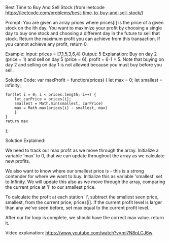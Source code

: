 Best Time to Buy And Sell Stock (from leetcode https://leetcode.com/problems/best-time-to-buy-and-sell-stock/)

Prompt: You are given an array prices where prices[i] is the price of a given stock on the ith day.
You want to maximize your profit by choosing a single day to buy one stock and choosing a different day in the future to sell that stock.
Return the maximum profit you can achieve from this transaction. If you cannot achieve any profit, return 0.

Example: 
Input: prices = [7,1,5,3,6,4]
Output: 5
Explanation: Buy on day 2 (price = 1) and sell on day 5 (price = 6), profit = 6-1 = 5.
Note that buying on day 2 and selling on day 1 is not allowed because you must buy before you sell.

Solution Code: 
var maxProfit = function(prices) {
    let max = 0;
    let smallest = Infinity;
    
    for(let i = 0; i < prices.length; i++) {
        let curPrice = prices[i];
        smallest = Math.min(smallest, curPrice)
        max = Math.max(prices[i] - smallest, max)
        }
    }
    return max
};

Solution Explained: 

We need to track our max profit as we move through the array. Initialize a variable 'max' to 0, that we can update throughout the array as we calculate new profits.

We also want to know where our smallest price is - this is a strong contender for where we want to buy. Initialize this as variable 'smallest' set to Infinity. We will update this also as we move through the array, comparing the current price at 'i' to our smallest price. 

To calculate the profit at each station 'i', subtract the smallest seen price, smallest, from the current price, prices[i]. If the current profit level is larger than any we've seen before, set max equal to the current profit level. 

After our for loop is complete, we should have the correct max value. return it. 

Video explanation: https://www.youtube.com/watch?v=mj7N8pLCJ6w
